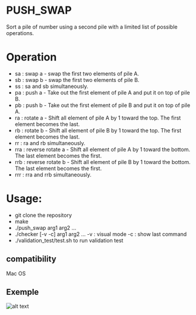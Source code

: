 # PUSH_SWAP
Sort a pile of number using a second pile with a limited list of possible operations.

# Operation
-	sa : swap a - swap the first two elements of pile A.
-	sb : swap b - swap the first two elements of pile B.
-	ss : sa and sb simultaneously.
-	pa : push a - Take out the first element of pile A and put it on top of pile B.
-	pb : push b - Take out the first element of pile B and put it on top of pile A.
-	ra : rotate a - Shift all element of pile A by 1 toward the top. The first element becomes the last.
-	rb : rotate b - Shift all element of pile B by 1 toward the top. The first element becomes the last.
-	rr : ra and rb simultaneously.
-	rra : reverse rotate a - Shift all element of pile A by 1 toward the bottom. The last element becomes the first.
-	rrb : reverse rotate b - Shift all element of pile B by 1 toward the bottom. The last element becomes the first.
-	rrr : rra and rrb simultaneously.

# Usage:
-	git clone the repository
-	make
-	./push_swap arg1 arg2 ...
-	./checker [-v -c] arg1 arg2 ...
		-v : visual mode
		-c : show last command
-	./validation_test/test.sh to run validation test

## compatibility
Mac OS

## Exemple

![alt text](https://raw.githubusercontent.com/kylax/push_swap/master/img/exemple.png)
